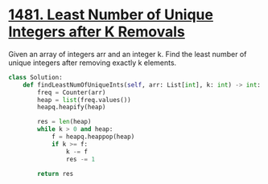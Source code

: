 # [1481. Least Number of Unique Integers after K Removals](https://leetcode.com/problems/least-number-of-unique-integers-after-k-removals/description/)

Given an array of integers arr and an integer k. Find the least number of unique integers after removing exactly k elements.

```py
class Solution:
    def findLeastNumOfUniqueInts(self, arr: List[int], k: int) -> int:
        freq = Counter(arr)
        heap = list(freq.values())
        heapq.heapify(heap)

        res = len(heap)
        while k > 0 and heap:
            f = heapq.heappop(heap)
            if k >= f:
                k -= f
                res -= 1

        return res
```